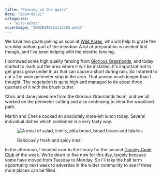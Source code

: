 ```yaml
---
title: "Penning in the goats"
date: "2024-05-21"
categories: 
  - "wild-acres"
coverImage: "IMG20240521113202.webp"
---
```


We have two goats joining us soon at [Wild Acres](https://wildacres.org.uk/), who will help to graze the scrubby bottom part of the meadow. A lot of preparation is needed first though, and I've been helping with the electric fencing.

I borrowed some high quality fencing from [Glorious Grasslands](https://www.cotswolds-nl.org.uk/looking-after/our-grasslands-projects/glorious-cotswolds-grasslands/), and today started to mark out the area where it will be installed. It's important not to get grass grow under it, as that can cause a short during rain. So I started to cut a 2m wide perimeter strip in the area. That proved much longer than I thought. The vegetation is quite high and managed to do about three quarters of it with the brush cutter.

Chris and Jane joined me from the Glorious Grasslands team, and we all worked on the perimeter cutting and also continuing to clear the woodland path.

Martin and Cherie cooked an absolutely more-ish lunch today. Several individual dishes which combined in a very tasty way.

<figure>

![A meal of salad, lentils, pitta bread, broad beans and falafels](images/IMG20240521131152-1024x576.webp)

<figcaption>

Deliciously fresh and spicy meal

</figcaption>

</figure>

In the afternoon, I headed over to the library for the second [Dursley Code Club](https://www.facebook.com/dursleycodeclub) of the week. We're down to five now for this day, largely because some have moved from Tuesday to Monday. So I'll take the half term opportunity next week to advertise in the wider community to see if three more places can be filled.
